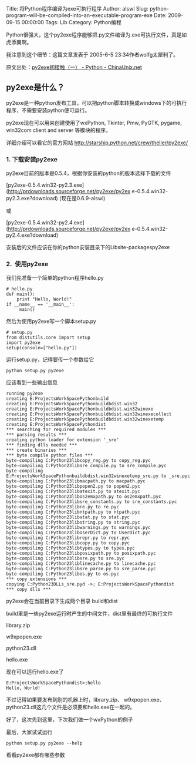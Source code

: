 Title: 将Python程序编译为exe可执行程序
Author: alswl
Slug: python-program-will-be-compiled-into-an-executable-program-exe
Date: 2009-09-15 00:00:00
Tags: Lib
Category: Python编程

Python很强大，这个py2exe程序能够把.py文件编译为.exe可执行文件，真是如虎添翼啊。

我注意到这个细节：这篇文章发表于 2005-6-5 23:34作者wolfg太犀利了。

原文出处：[py2exe初接触（一） - Python -
ChinaUnix.net](http://bbs3.chinaunix.net/thread-556861-1-1.html)

## py2exe是什么？

py2exe是一种python发布工具，可以把python脚本转换成windows下的可执行程序，不需要安装python便可运行。

py2exe现在可以用来创建使用了wxPython, Tkinter, Pmw, PyGTK, pygame, win32com client and
server 等模块的程序。

详细介绍可以看它的官方网站 http://starship.python.net/crew/theller/py2exe/

### 1. 下载安装py2exe

py2exe目前的版本是0.5.4，根据你安装的python的版本选择下载的文件

[py2exe-0.5.4.win32-py2.3.exe](http://prdownloads.sourceforge.net/py2exe/py2ex
e-0.5.4.win32-py2.3.exe?download) (现在是0.6.9-alswl)

或

[py2exe-0.5.4.win32-py2.4.exe](http://prdownloads.sourceforge.net/py2exe/py2ex
e-0.5.4.win32-py2.4.exe?download)

安装后的文件应该在你的python安装目录下的Libsite-packagespy2exe

### 2.  使用py2exe

我们先准备一个简单的python程序hello.py

    
    # hello.py
    def main():
        print "Hello, World!"
    if __name__ == '__main__':
         main()

然后为使用py2exe写一个脚本setup.py

    
    # setup.py
    from distutils.core import setup
    import py2exe
    setup(console=["hello.py"])

运行setup.py，记得要传一个参数给它

    
    python setup.py py2exe

应该看到一些输出信息

    
    running py2exe
    creating E:ProjectsWorkSpacePythonbuild
    creating E:ProjectsWorkSpacePythonbuildbdist.win32
    creating E:ProjectsWorkSpacePythonbuildbdist.win32winexe
    creating E:ProjectsWorkSpacePythonbuildbdist.win32winexecollect
    creating E:ProjectsWorkSpacePythonbuildbdist.win32winexetemp
    creating E:ProjectsWorkSpacePythondist
    *** searching for required modules ***
    *** parsing results ***
    creating python loader for extension '_sre'
    *** finding dlls needed ***
    *** create binaries ***
    *** byte compile python files ***
    byte-compiling C:Python23libcopy_reg.py to copy_reg.pyc
    byte-compiling C:Python23libsre_compile.py to sre_compile.pyc
    byte-compiling E:ProjectsWorkSpacePythonbuildbdist.win32winexetemp_sre.py to _sre.pyc
    byte-compiling C:Python23libmacpath.py to macpath.pyc
    byte-compiling C:Python23libpopen2.py to popen2.pyc
    byte-compiling C:Python23libatexit.py to atexit.pyc
    byte-compiling C:Python23libos2emxpath.py to os2emxpath.pyc
    byte-compiling C:Python23libsre_constants.py to sre_constants.pyc
    byte-compiling C:Python23libre.py to re.pyc
    byte-compiling C:Python23libntpath.py to ntpath.pyc
    byte-compiling C:Python23libstat.py to stat.pyc
    byte-compiling C:Python23libstring.py to string.pyc
    byte-compiling C:Python23libwarnings.py to warnings.pyc
    byte-compiling C:Python23libUserDict.py to UserDict.pyc
    byte-compiling C:Python23librepr.py to repr.pyc
    byte-compiling C:Python23libcopy.py to copy.pyc
    byte-compiling C:Python23libtypes.py to types.pyc
    byte-compiling C:Python23libposixpath.py to posixpath.pyc
    byte-compiling C:Python23libsre.py to sre.pyc
    byte-compiling C:Python23liblinecache.py to linecache.pyc
    byte-compiling C:Python23libsre_parse.py to sre_parse.pyc
    byte-compiling C:Python23libos.py to os.pyc
    *** copy extensions ***
    copying C:Python23DLLs_sre.pyd ->; E:ProjectsWorkSpacePythondist
    *** copy dlls ***

py2exe会在当前目录下生成两个目录 build和dist

build里是一些py2exe运行时产生的中间文件，dist里有最终的可执行文件

library.zip

  
w9xpopen.exe

  
python23.dll

  
hello.exe

现在可以运行hello.exe了

    
    E:ProjectsWorkSpacePythondist>;hello
    Hello, World!

不过记得如果要发布到别的机器上时，library.zip、
w9xpopen.exe、python23.dll这几个文件是必须要和hello.exe在一起的。

好了，这次先到这里，下次我们做一个wxPython的例子

最后，大家试试运行

    
    python setup.py py2exe --help

看看py2exe都有哪些参数

